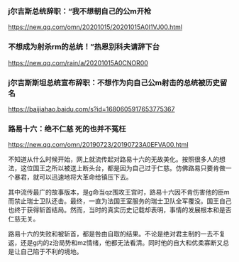 ### j尔吉斯总统辞职：“我不想朝自己的公m开枪
https://new.qq.com/omn/20201015/20201015A0I1VJ00.html

### 不想成为射杀rm的总统！”热恩别科夫请辞下台
https://new.qq.com/rain/a/20201015A0CNOR00

### j尔吉斯斯坦总统宣布辞职：不想作为向自己公m射击的总统被历史留名
https://baijiahao.baidu.com/s?id=1680605917653775367

### 路易十六：绝不仁慈 死的也并不冤枉
https://new.qq.com/omn/20190723/20190723A0EFVA00.html

不知道从什么时候开始，网上就流传起对路易十六的无故美化。按照很多人的想法，这位国王之所以被送上断头台，都是因为自己过于仁慈。仿佛路易只要肯做一个暴君，就可以迅速地将大革命给镇压下去。

其中流传最广的故事版本，是g命当qz围攻王宫时，路易十六因不肯伤害他的臣m而禁止瑞士卫队还击。最终，一直为法国王室服务的瑞士卫队全军覆没。国王自己也终于获得斩首结局。然而，当时的真实历史记载却表明，事情的发展根本和是否仁慈无关。

路易十六的失败和被斩首，都是咎由自取的结果。不论是绝对君主制的一去不复返，还是g内的z治局势和mz情绪，他都无法看清。同时他的自大和优柔寡断又总是让自己陷于不利的境地。
